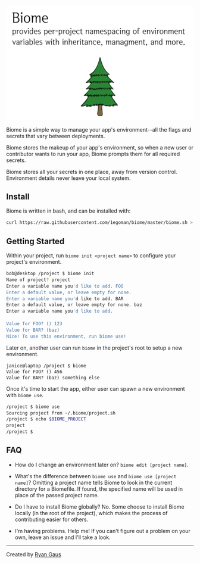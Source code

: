 ![Biome: a small script to manage a user's environment variables](https://raw.githubusercontent.com/1egoman/biome/master/resources/hero.png)

Biome is a simple way to manage your app's environment--all the flags and secrets that vary between deployments.

Biome stores the makeup of your app's environment, so when a new user or contributor wants to run
your app, Biome prompts them for all required secrets. 

Biome stores all your secrets in one place, away from version control. Environment details never
leave your local system.

## Install
Biome is written in bash, and can be installed with:
```bash
curl https://raw.githubusercontent.com/1egoman/biome/master/biome.sh > /usr/local/bin/biome
```

## Getting Started
Within your project, run `biome init <project name>` to configure your project's environment.

```bash
bob@desktop /project $ biome init
Name of project? project
Enter a variable name you'd like to add. FOO
Enter a default value, or leave empty for none. 
Enter a variable name you'd like to add. BAR
Enter a default value, or leave empty for none. baz
Enter a variable name you'd like to add. 

Value for FOO? () 123
Value for BAR? (baz) 
Nice! To use this environment, run biome use!
```

Later on, another user can run `biome` in the project's root to setup a new environment.
```
janice@laptop /project $ biome
Value for FOO? () 456
Value for BAR? (baz) something else
```
Once it's time to start the app, either user can spawn a new environment with `biome use`.
```bash
/project $ biome use
Sourcing project from ~/.biome/project.sh
/project $ echo $BIOME_PROJECT
project
/project $
```

## FAQ
- How do I change an environment later on?
`biome edit [project name]`.

- What's the difference between `biome use` and `biome use [project name]`?
Omitting a project name tells Biome to look in the current directory for a Biomefile. If found,
the specified name will be used in place of the passed project name.

- Do I have to install Biome globally?
No. Some choose to install Biome locally (in the root of the project), which makes the process of
contributing easier for others.

- I'm having problems. Help me!
If you can't figure out a problem on your own, leave an issue and I'll take a look.

----------
Created by [Ryan Gaus](http://rgaus.net)
